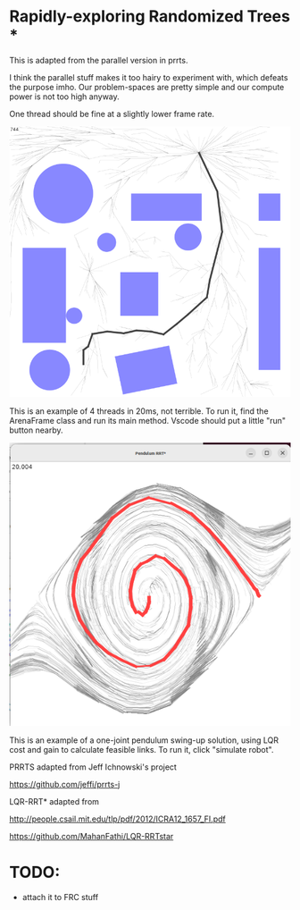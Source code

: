 # Rapidly-exploring Randomized Trees *

This is adapted from the parallel version in prrts.

I think the parallel stuff makes it too hairy to experiment with,
which defeats the purpose imho.  Our problem-spaces are pretty
simple and our compute power is not too high anyway.

One thread should be fine at a slightly lower frame rate.

<img src="prrts_example.png" width=600 />

This is an example of 4 threads in 20ms, not terrible.
To run it, find the ArenaFrame class and run its main method.
Vscode should put a little "run" button nearby.

<img src="swingup.png" width=600 />

This is an example of a one-joint pendulum swing-up solution,
using LQR cost and gain to calculate feasible links.
To run it, click "simulate robot".

PRRTS adapted from Jeff Ichnowski's project

https://github.com/jeffi/prrts-j

LQR-RRT* adapted from

http://people.csail.mit.edu/tlp/pdf/2012/ICRA12_1657_FI.pdf

https://github.com/MahanFathi/LQR-RRTstar


# TODO:

* attach it to FRC stuff